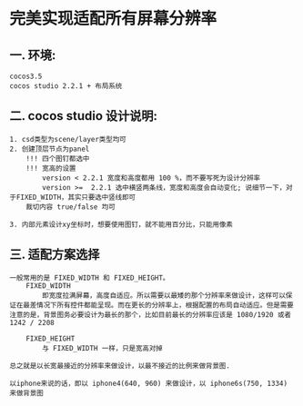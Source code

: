 # 完美实现适配所有屏幕分辨率


## 一. 环境:
    cocos3.5
    cocos studio 2.2.1 + 布局系统

## 二. cocos studio 设计说明:

    1. csd类型为scene/layer类型均可
    2. 创建顶层节点为panel
        !!! 四个图钉都选中
        !!! 宽高的设置
            version < 2.2.1 宽度和高度都用 100 %，而不要写死为设计分辨率
            version >=  2.2.1 选中横竖两条线，宽度和高度会自动变化; 说细节一下，对于FIXED_WIDTH，其实只要选中竖线即可
        裁切内容 true/false 均可

    3. 内部元素设计xy坐标时，想要使用图钉，就不能用百分比，只能用像素

## 三. 适配方案选择

    一般常用的是 FIXED_WIDTH 和 FIXED_HEIGHT。
        FIXED_WIDTH
            即宽度拉满屏幕，高度自适应。所以需要以最矮的那个分辨率来做设计，这样可以保证在最差情况下所有控件都能呈现。而在更长的分辨率上，根据配置的布局自动适应。但是需要注意的是，背景图务必要设计为最长的那个，比如目前最长的分辨率应该是 1080/1920 或者 1242 / 2208

        FIXED_HEIGHT
            与 FIXED_WIDTH 一样，只是宽高对掉

    总之就是以长宽最接近的分辨率来做设计，以最不接近的比例来做背景图.

    以iphone来说的话，即以 iphone4(640, 960) 来做设计，以 iphone6s(750, 1334) 来做背景图
